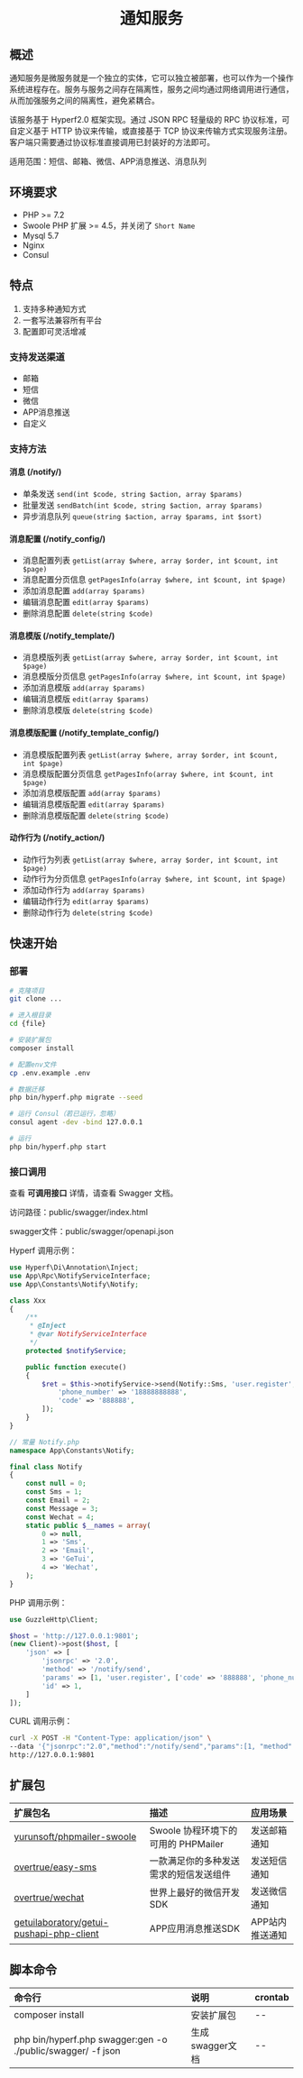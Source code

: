 <h1 align="center">通知服务</h1>

## 概述

通知服务是微服务就是一个独立的实体，它可以独立被部署，也可以作为一个操作系统进程存在。服务与服务之间存在隔离性，服务之间均通过网络调用进行通信，从而加强服务之间的隔离性，避免紧耦合。

该服务基于 Hyperf2.0 框架实现。通过 JSON RPC 轻量级的 RPC 协议标准，可自定义基于 HTTP 协议来传输，或直接基于 TCP 协议来传输方式实现服务注册。客户端只需要通过协议标准直接调用已封装好的方法即可。

适用范围：短信、邮箱、微信、APP消息推送、消息队列

## 环境要求

- PHP >= 7.2
- Swoole PHP 扩展 >= 4.5，并关闭了 `Short Name`
- Mysql 5.7
- Nginx
- Consul

## 特点

1. 支持多种通知方式
1. 一套写法兼容所有平台
1. 配置即可灵活增减

### 支持发送渠道

- 邮箱
- 短信
- 微信
- APP消息推送
- 自定义

### 支持方法

#### 消息 (/notify/)
- 单条发送 `send(int $code, string $action, array $params)`
- 批量发送 `sendBatch(int $code, string $action, array $params)`
- 异步消息队列 `queue(string $action, array $params, int $sort)`

#### 消息配置 (/notify_config/)
- 消息配置列表 `getList(array $where, array $order, int $count, int $page)`
- 消息配置分页信息 `getPagesInfo(array $where, int $count, int $page)`
- 添加消息配置 `add(array $params)`
- 编辑消息配置 `edit(array $params)`
- 删除消息配置 `delete(string $code)`

#### 消息模版 (/notify_template/)
- 消息模版列表 `getList(array $where, array $order, int $count, int $page)`
- 消息模版分页信息 `getPagesInfo(array $where, int $count, int $page)`
- 添加消息模版 `add(array $params)`
- 编辑消息模版 `edit(array $params)`
- 删除消息模版 `delete(string $code)`

#### 消息模版配置 (/notify_template_config/)
- 消息模版配置列表 `getList(array $where, array $order, int $count, int $page)`
- 消息模版配置分页信息 `getPagesInfo(array $where, int $count, int $page)`
- 添加消息模版配置 `add(array $params)`
- 编辑消息模版配置 `edit(array $params)`
- 删除消息模版配置 `delete(string $code)`

#### 动作行为 (/notify_action/)
- 动作行为列表 `getList(array $where, array $order, int $count, int $page)`
- 动作行为分页信息 `getPagesInfo(array $where, int $count, int $page)`
- 添加动作行为 `add(array $params)`
- 编辑动作行为 `edit(array $params)`
- 删除动作行为 `delete(string $code)`

## 快速开始

### 部署

``` bash
# 克隆项目
git clone ...

# 进入根目录
cd {file}

# 安装扩展包
composer install

# 配置env文件
cp .env.example .env

# 数据迁移
php bin/hyperf.php migrate --seed

# 运行 Consul（若已运行，忽略）
consul agent -dev -bind 127.0.0.1

# 运行
php bin/hyperf.php start
```

### 接口调用

查看 **可调用接口** 详情，请查看 Swagger 文档。

访问路径：public/swagger/index.html

swagger文件：public/swagger/openapi.json

Hyperf 调用示例：
``` php
use Hyperf\Di\Annotation\Inject;
use App\Rpc\NotifyServiceInterface;
use App\Constants\Notify\Notify;

class Xxx
{
    /**
     * @Inject
     * @var NotifyServiceInterface
     */
    protected $notifyService;

    public function execute()
    {
        $ret = $this->notifyService->send(Notify::Sms, 'user.register', [
            'phone_number' => '18888888888',
            'code' => '888888',
        ]);
    }
}

// 常量 Notify.php
namespace App\Constants\Notify;

final class Notify
{
    const null = 0;
    const Sms = 1;
    const Email = 2;
    const Message = 3;
    const Wechat = 4;
    static public $__names = array(
        0 => null,
        1 => 'Sms',
        2 => 'Email',
        3 => 'GeTui',
        4 => 'Wechat',
    );
}

```

PHP 调用示例：
``` php
use GuzzleHttp\Client;

$host = 'http://127.0.0.1:9801';
(new Client)->post($host, [
    'json' => [
        'jsonrpc' => '2.0',
        'method' => '/notify/send',
        'params' => [1, 'user.register', ['code' => '888888', 'phone_number' => '18888888888']],
        'id' => 1,
    ]
]);
```

CURL 调用示例：
``` bash
curl -X POST -H "Content-Type: application/json" \
--data '{"jsonrpc":"2.0","method":"/notify/send","params":[1, "method":"/notify/send", "params":[1, "user.register", ["code" => "888888", "phone_number" => "18888888888"]],"id":1}' \
http://127.0.0.1:9801
```

## 扩展包

| 扩展包名 | 描述 | 应用场景 |
| :-----| :---- | :---- |
| [yurunsoft/phpmailer-swoole](https://github.com/Yurunsoft/PHPMailer-Swoole) | Swoole 协程环境下的可用的 PHPMailer | 发送邮箱通知 |
| [overtrue/easy-sms](https://github.com/overtrue/easy-sms) | 一款满足你的多种发送需求的短信发送组件 | 发送短信通知 |
| [overtrue/wechat](https://github.com/w7corp/easywechat) | 世界上最好的微信开发SDK | 发送微信通知 |
| [getuilaboratory/getui-pushapi-php-client](https://github.com/GetuiLaboratory/getui-pushapi-php-client) | APP应用消息推送SDK | APP站内推送通知 |

## 脚本命令
| 命令行 | 说明 | crontab |
| :-----| :---- | :---- |
| composer install | 安装扩展包 | -- |
| php bin/hyperf.php swagger:gen -o ./public/swagger/ -f json | 生成swagger文档 | -- |